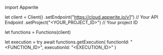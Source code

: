 import Appwrite

let client = Client()
    .setEndpoint("https://cloud.appwrite.io/v1") // Your API Endpoint
    .setProject("<YOUR_PROJECT_ID>") // Your project ID

let functions = Functions(client)

let execution = try await functions.getExecution(
    functionId: "<FUNCTION_ID>",
    executionId: "<EXECUTION_ID>"
)

